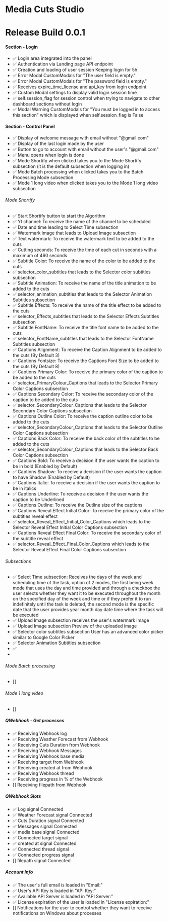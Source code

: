 # Media Cuts Studio

# Release Build 0.0.1
#### Section - Login
- ✅ Login area integrated into the panel
- ✅ Authentication via Landing page API endpoint
- ✅ Creation and loading of user session Keeping login for 5h
- ✅ Error Modal CustomModals for "The user field is empty."
- ✅ Error Modal CustomModals for "The password field is empty."
- ✅ Receives expire_time_license and api_key from login endpoint
- ✅ Custom Modal settings to display valid login session time
- ✅ self.session_flag for session control when trying to navigate to other dashboard sections without login
- ✅ Modal Warning CustomModals for "You must be logged in to access this section" which is displayed when self.session_flag is False
#### Section - Control Panel
- ✅ Display of welcome message with email without "@gmail.com" 
- ✅ Display of the last login made by the user 
- ✅ Button to go to account with email without the user's "@gmail.com" 
- ✅ Menu opens when login is done
- ✅ Mode Shortify when clicked takes you to the Mode Shortify subsection (it is the default subsection when logging in)
- ✅ Mode Batch processing when clicked takes you to the Batch Processing Mode subsection
- ✅ Mode 1 long video when clicked takes you to the Mode 1 long video subsection
###### Mode Shortify
- ✅ Start Shortify button to start the Algorithm 
- ✅ Yt channel: To receive the name of the channel to be scheduled 
- ✅ Date and time leading to Select Time subsection
- ✅ Watermark image that leads to Upload Image subsection
- ✅ Text watermark: To receive the watermark text to be added to the cuts 
- ✅ Cutting seconds: To receive the time of each cut in seconds with a maximum of 460 seconds
- ✅ Subtitle Color: To receive the name of the color to be added to the cuts 
- ✅ selector_color_subtitles that leads to the Selector color subtitles subsection
- ✅ Subtitle Animation: To receive the name of the title animation to be added to the cuts 
- ✅ selector_animation_subtitles that leads to the Selector Animation Subtitles subsection
- ✅ Subtitle Effects: To receive the name of the title effect to be added to the cuts 
- ✅ selector_Effects_subtitles that leads to the Selector Effects Subtitles subsection
- ✅ Subtitle FontName: To receive the title font name to be added to the cuts 
- ✅ selector_FontName_subtitles that leads to the Selector FontName Subtitles subsection
- ✅ Captions Alignment: To receive the Caption Alignment to be added to the cuts (By Default 3)
- ✅ Captions Fontsize: To receive the Captions Font Size to be added to the cuts (By Default 8)
- ✅ Captions Primary Color: To receive the primary color of the caption to be added to the cuts 
- ✅ selector_PrimaryColour_Captions that leads to the Selector Primary Color Captions subsection
- ✅ Captions Secondary Color: To receive the secondary color of the caption to be added to the cuts 
- ✅ selector_SecondaryColour_Captions that leads to the Selector Secondary Color Captions subsection
- ✅ Captions Outline Color: To receive the caption outline color to be added to the cuts 
- ✅ selector_SecondaryColour_Captions that leads to the Selector Outline Color Captions subsection
- ✅ Captions Back Color: To receive the back color of the subtitles to be added to the cuts 
- ✅ selector_SecondaryColour_Captions that leads to the Selector Back Color Captions subsection
- ✅ Captions Bold: To receive a decision if the user wants the caption to be in bold (Enabled by Default)
- ✅ Captions Shadow: To receive a decision if the user wants the caption to have Shadow (Enabled by Default)
- ✅ Captions Italic: To receive a decision if the user wants the caption to be in italics
- ✅ Captions Underline: To receive a decision if the user wants the caption to be Underlined
- ✅ Captions Outline: To receive the Outline size of the captions
- ✅ Captions Reveal Effect Initial Color: To receive the primary color of the subtitles reveal effect
- ✅ selector_Reveal_Effect_Initial_Color_Captions which leads to the Selector Reveal Effect Initial Color Captions subsection
- ✅ Captions Reveal Effect Final Color: To receive the secondary color of the subtitle reveal effect
- ✅ selector_Reveal_Effect_Final_Color_Captions which leads to the Selector Reveal Effect Final Color Captions subsection

###### Subsections
- ✅ Select Time subsection: Receives the days of the week and scheduling time of the task, option of 2 modes, the first being week mode that uses the day and time provided and through a checkbox the user selects whether they want it to be executed throughout the month on the specified day of the week and time or if they prefer it to run indefinitely until the task is deleted, the second mode is the specific date that the user provides year month day date time where the task will be executed 
- ✅ Upload Image subsection receives the user's watermark image
- ✅ Upload Image subsection Preview of the uploaded image 
- ✅ Selector color subtitles subsection User has an advanced color picker similar to Google Color Picker
- ✅ Selector Animation Subtitles subsection
- ✅
-
###### Mode Batch processing
- []
###### Mode 1 long video
- []


##### QWebhook - Get processes
- ✅ Receiving Webhook log
- ✅ Receiving Weather Forecast from Webhook
- ✅ Receiving Cuts Duration from Webhook
- ✅ Receiving Webhook Messages
- ✅ Receiving Webhook base media
- ✅ Receiving target from Webhook
- ✅ Receiving created at from Webhook
- ✅ Receiving Webhook thread
- ✅ Receiving progress in % of the Webhook
- [] Receiving filepath from Webhook

##### QWebhook Slots
- ✅ Log signal Connected
- ✅ Weather Forecast signal Connected
- ✅ Cuts Duration signal Connected
- ✅ Messages signal Connected
- ✅ media base signal Connected
- ✅ Connected target signal
- ✅ created at signal Connected
- ✅ Connected thread signal
- ✅ Connected progress signal
- [] filepath signal Connected

##### Account info
- ✅ The user's full email is loaded in "Email:"
- ✅ User's API Key is loaded in "API Key:"
- ✅ Available API Server is loaded in "API Server:"
- ✅ License expiration of the user is loaded in "License expiration:"
- [] Notifications for the user to control whether they want to receive notifications on Windows about processes
